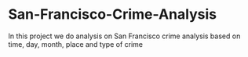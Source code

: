 # San-Francisco-Crime-Analysis
In this project we do analysis on San Francisco crime analysis based on time, day, month, place and type of crime
